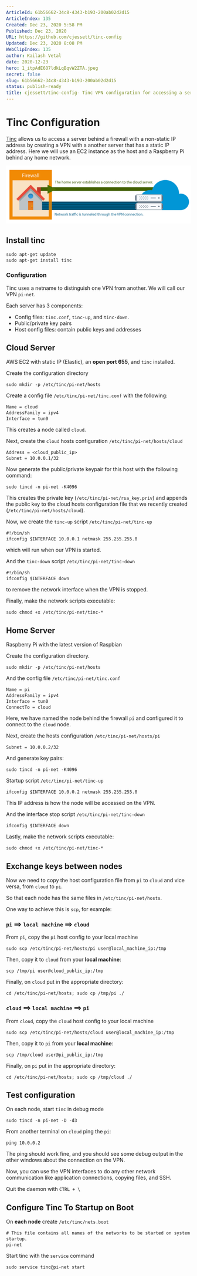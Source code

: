 ```yaml
---
ArticleId: 61b56662-34c8-4343-b193-200ab02d2d15
ArticleIndex: 135
Created: Dec 23, 2020 5:58 PM
Published: Dec 23, 2020
URL: https://github.com/cjessett/tinc-config
Updated: Dec 23, 2020 8:08 PM
WebClipIndex: 135
author: Kailash Vetal
date: 2020-12-23
hero: 1_itpAdE6O7ldkLqBqvW2ZTA.jpeg
secret: false
slug: 61b56662-34c8-4343-b193-200ab02d2d15
status: publish-ready
title: cjessett/tinc-config- Tinc VPN configuration for accessing a server behind a firewall
---
```

# Tinc Configuration

[Tinc](https://www.tinc-vpn.org/) allows us to access a server behind a firewall with a non-static IP address by creating a VPN with a another server that has a static IP address. Here we will use an EC2 instance as the host and a Raspberry Pi behind any home network.

![135%20fed85a0675a2437e988288b7de107c50/tinc-net.png](135%20fed85a0675a2437e988288b7de107c50/tinc-net.png)

## Install tinc

```
sudo apt-get update
sudo apt-get install tinc

```

### Configuration

Tinc uses a netname to distinguish one VPN from another. We will call our VPN `pi-net`.

Each server has 3 components:

- Config files: `tinc.conf`, `tinc-up`, and `tinc-down`.
- Public/private key pairs
- Host config files: contain public keys and addresses

## Cloud Server

AWS EC2 with static IP (Elastic), an **open port 655**, and `tinc` installed.

Create the configuration directory

```
sudo mkdir -p /etc/tinc/pi-net/hosts

```

Create a config file `/etc/tinc/pi-net/tinc.conf` with the following:

```
Name = cloud
AddressFamily = ipv4
Interface = tun0

```

This creates a node called `cloud`.

Next, create the `cloud` hosts configuration `/etc/tinc/pi-net/hosts/cloud`

```
Address = <cloud_public_ip>
Subnet = 10.0.0.1/32

```

Now generate the public/private keypair for this host with the following command:

```
sudo tincd -n pi-net -K4096

```

This creates the private key (`/etc/tinc/pi-net/rsa_key.priv`) and appends the public key to the cloud hosts configuration file that we recently created (`/etc/tinc/pi-net/hosts/cloud`).

Now, we create the `tinc-up` script `/etc/tinc/pi-net/tinc-up`

```
#!/bin/sh
ifconfig $INTERFACE 10.0.0.1 netmask 255.255.255.0

```

which will run when our VPN is started.

And the `tinc-down` script `/etc/tinc/pi-net/tinc-down`

```
#!/bin/sh
ifconfig $INTERFACE down

```

to remove the network interface when the VPN is stopped.

Finally, make the network scripts executable:

```
sudo chmod +x /etc/tinc/pi-net/tinc-*

```

## Home Server

Raspberry Pi with the latest version of Raspbian

Create the configuration directory.

```
sudo mkdir -p /etc/tinc/pi-net/hosts

```

And the config file `/etc/tinc/pi-net/tinc.conf`

```
Name = pi
AddressFamily = ipv4
Interface = tun0
ConnectTo = cloud

```

Here, we have named the node behind the firewall `pi` and configured it to connect to the `cloud` node.

Next, create the hosts configuration `/etc/tinc/pi-net/hosts/pi`

```
Subnet = 10.0.0.2/32

```

And generate key pairs:

```
sudo tincd -n pi-net -K4096

```

Startup script `/etc/tinc/pi-net/tinc-up`

```
ifconfig $INTERFACE 10.0.0.2 netmask 255.255.255.0

```

This IP address is how the node will be accessed on the VPN.

And the interface stop script `/etc/tinc/pi-net/tinc-down`

```
ifconfig $INTERFACE down

```

Lastly, make the network scripts executable:

```
sudo chmod +x /etc/tinc/pi-net/tinc-*

```

## Exchange keys between nodes

Now we need to copy the host configuration file from `pi` to `cloud` and vice versa, from `cloud` to `pi`.

So that each node has the same files in `/etc/tinc/pi-net/hosts`.

One way to achieve this is `scp`, for example:

### `pi` ==> `local machine` ==> `cloud`

From `pi`, copy the `pi` host config to your local machine

```
sudo scp /etc/tinc/pi-net/hosts/pi user@local_machine_ip:/tmp

```

Then, copy it to `cloud` from your **local machine**:

```
scp /tmp/pi user@cloud_public_ip:/tmp

```

Finally, on `cloud` put in the appropriate directory:

```
cd /etc/tinc/pi-net/hosts; sudo cp /tmp/pi ./

```

### `cloud` ==> `local machine` ==> `pi`

From `cloud`, copy the `cloud` host config to your local machine

```
sudo scp /etc/tinc/pi-net/hosts/cloud user@local_machine_ip:/tmp

```

Then, copy it to `pi` from your **local machine**:

```
scp /tmp/cloud user@pi_public_ip:/tmp

```

Finally, on `pi` put in the appropriate directory:

```
cd /etc/tinc/pi-net/hosts; sudo cp /tmp/cloud ./

```

## Test configuration

On each node, start `tinc` in debug mode

```
sudo tincd -n pi-net -D -d3

```

From another terminal on `cloud` ping the `pi`:

```
ping 10.0.0.2

```

The ping should work fine, and you should see some debug output in the other windows about the connection on the VPN.

Now, you can use the VPN interfaces to do any other network communication like application connections, copying files, and SSH.

Quit the daemon with `CTRL + \`

## Configure Tinc To Startup on Boot

On **each node** create `/etc/tinc/nets.boot`

```
# This file contains all names of the networks to be started on system startup.
pi-net

```

Start tinc with the `service` command

```
sudo service tinc@pi-net start

```
